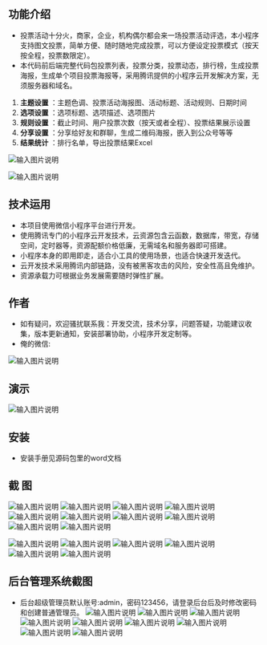 ## 功能介绍 

 - 投票活动十分火，商家，企业，机构偶尔都会来一场投票活动评选，本小程序支持图文投票，简单方便、随时随地完成投票，可以方便设定投票模式（按天按全程，投票数限定）。
 - 本代码前后端完整代码包投票列表，投票分类，投票动态，排行榜，生成投票海报，生成单个项目投票海报等，采用腾讯提供的小程序云开发解决方案，无须服务器和域名。
 
1.  **主题设置** ：主题色调、投票活动海报图、活动标题、活动规则、日期时间
2.  **选项设置** ：选项标题、选项描述、选项图片
3.  **规则设置** ：截止时间、用户投票次数（按天或者全程）、投票结果展示设置
4.  **分享设置** ：分享给好友和群聊，生成二维码海报，嵌入到公众号等等
5.  **结果统计** ：排行名单，导出投票结果Excel

 ![输入图片说明](demo/author-base.png)

![输入图片说明](demo/CC%E6%8A%95%E7%A5%A8%20(2).gif)


## 技术运用
- 本项目使用微信小程序平台进行开发。
- 使用腾讯专门的小程序云开发技术，云资源包含云函数，数据库，带宽，存储空间，定时器等，资源配额价格低廉，无需域名和服务器即可搭建。
- 小程序本身的即用即走，适合小工具的使用场景，也适合快速开发迭代。
- 云开发技术采用腾讯内部链路，没有被黑客攻击的风险，安全性高且免维护。
- 资源承载力可根据业务发展需要随时弹性扩展。  



## 作者
- 如有疑问，欢迎骚扰联系我：开发交流，技术分享，问题答疑，功能建议收集，版本更新通知，安装部署协助，小程序开发定制等。
- 俺的微信: 

 ![输入图片说明](demo/author-base.png)



## 演示 
 
![输入图片说明](demo/%E4%BA%8C%E7%BB%B4%E7%A0%81.png)
## 安装

- 安装手册见源码包里的word文档




## 截 图
![输入图片说明](demo/1%E9%A6%96%E9%A1%B5.png)
![输入图片说明](demo/2%E5%8A%A8%E6%80%81%E5%88%97%E8%A1%A8.png)
![输入图片说明](demo/3%E6%8A%95%E7%A5%A8%E5%88%97%E8%A1%A8.png)
 ![输入图片说明](demo/4%E6%8A%95%E7%A5%A8%E8%AF%A6%E6%83%85-%E5%8E%A8%E5%B8%88.png)
![输入图片说明](demo/5%E6%8A%95%E7%A5%A8%E8%AF%A6%E6%83%85-%E7%88%B6%E4%BA%B2%E8%8A%82.png)
![输入图片说明](demo/6%E6%8A%95%E7%A5%A8%E8%AF%A6%E6%83%85-%E5%8D%81%E4%BD%B3%E9%9D%92%E5%B9%B4.png)
![输入图片说明](demo/7%E6%8A%95%E7%A5%A8%E8%AF%A6%E6%83%85-%E6%A0%A1%E5%9B%AD%E6%91%84%E5%BD%B1%E5%A4%A7%E8%B5%9B.png)
![输入图片说明](demo/8%E6%8A%95%E7%A5%A8%E8%AF%A6%E6%83%85-%E6%95%99%E5%B8%88%E8%8A%82.png)
![输入图片说明](demo/9%E6%8A%95%E7%A5%A8%E8%AF%A6%E6%83%85-%E5%A5%B3%E7%A5%9E%E8%8A%82.png)
![输入图片说明](demo/10%E6%8A%95%E7%A5%A8%E8%AF%A6%E6%83%85-%E5%B0%91%E5%84%BF%E6%89%8D%E8%89%BA.png)

![输入图片说明](demo/11%E6%8A%95%E7%A5%A8%E6%8E%92%E8%A1%8C.png)
![输入图片说明](demo/12%E6%8A%95%E7%A5%A8%E5%88%86%E4%BA%AB.png)
![输入图片说明](demo/13%E6%8A%95%E7%A5%A8%E5%88%86%E4%BA%AB2.png)
![输入图片说明](demo/13%E9%80%89%E9%A1%B9%E8%AF%A6%E6%83%85.png)
![输入图片说明](demo/14%E9%80%89%E9%A1%B9%E5%88%86%E4%BA%AB.png)
![输入图片说明](demo/15%E6%88%91%E7%9A%84.png)

## 后台管理系统截图 
- 后台超级管理员默认账号:admin，密码123456，请登录后台后及时修改密码和创建普通管理员。
![输入图片说明](demo/16%E5%90%8E%E5%8F%B0-%E9%A6%96%E9%A1%B5.png)
![输入图片说明](demo/17%E5%90%8E%E5%8F%B0-%E6%8A%95%E7%A5%A8%E5%88%97%E8%A1%A8.png)
![输入图片说明](demo/18%E5%90%8E%E5%8F%B0-%E6%8A%95%E7%A5%A8%E7%BB%93%E6%9E%9C.png)
![输入图片说明](demo/19%E5%90%8E%E5%8F%B0-%E6%8A%95%E7%A5%A8%E7%BB%93%E6%9E%9C%E5%AF%BC%E5%87%BA.png)
![输入图片说明](demo/20%E5%90%8E%E5%8F%B0-%E6%8A%95%E7%A5%A8%E7%8A%B6%E6%80%81%E8%AE%BE%E7%BD%AE.png)
![输入图片说明](demo/21%E5%90%8E%E5%8F%B0-%E6%8A%95%E7%A5%A8%E6%9B%B4%E5%A4%9A%E6%93%8D%E4%BD%9C.png)
![输入图片说明](demo/22%E5%90%8E%E5%8F%B0-%E6%8A%95%E7%A5%A8%E5%90%84%E7%A7%8D%E8%AE%BE%E7%BD%AE%E4%B8%8E%E5%88%9B%E5%BB%BA.png)
![输入图片说明](demo/23%E5%90%8E%E5%8F%B0-%E6%8A%95%E7%A5%A8%E4%B8%BB%E9%A2%98%E8%89%B2%E8%B0%83%E8%AE%BE%E7%BD%AE.png)
![输入图片说明](demo/24%E5%90%8E%E5%8F%B0-%E6%8A%95%E7%A5%A8%E9%80%89%E9%A1%B9%E8%AE%BE%E7%BD%AE.png)
